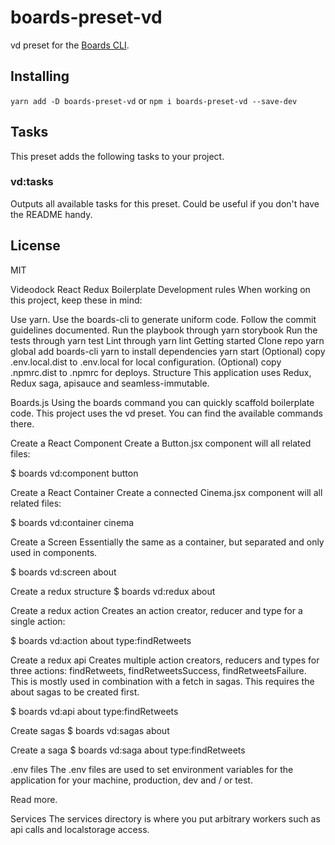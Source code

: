 # boards-preset-vd

vd preset for the [Boards CLI](https://github.com/SpoonX/boards-cli).

## Installing

`yarn add -D boards-preset-vd` or `npm i boards-preset-vd --save-dev`

## Tasks

This preset adds the following tasks to your project.

### vd:tasks

Outputs all available tasks for this preset. Could be useful if you don't have the README handy.

## License

MIT


Videodock React Redux Boilerplate
Development rules
When working on this project, keep these in mind:

Use yarn.
Use the boards-cli to generate uniform code.
Follow the commit guidelines documented.
Run the playbook through yarn storybook
Run the tests through yarn test
Lint through yarn lint
Getting started
Clone repo
yarn global add boards-cli
yarn to install dependencies
yarn start
(Optional) copy .env.local.dist to .env.local for local configuration.
(Optional) copy .npmrc.dist to .npmrc for deploys.
Structure
This application uses Redux, Redux saga, apisauce and seamless-immutable.

Boards.js
Using the boards command you can quickly scaffold boilerplate code. This project uses the vd preset. You can find the available commands there.

Create a React Component
Create a Button.jsx component will all related files:

$ boards vd:component button

Create a React Container
Create a connected Cinema.jsx component will all related files:

$ boards vd:container cinema

Create a Screen
Essentially the same as a container, but separated and only used in <Route /> components.

$ boards vd:screen about

Create a redux structure
$ boards vd:redux about

Create a redux action
Creates an action creator, reducer and type for a single action:

$ boards vd:action about type:findRetweets

Create a redux api
Creates multiple action creators, reducers and types for three actions: findRetweets, findRetweetsSuccess, findRetweetsFailure. This is mostly used in combination with a fetch in sagas. This requires the about sagas to be created first.

$ boards vd:api about type:findRetweets

Create sagas
$ boards vd:sagas about

Create a saga
$ boards vd:saga about type:findRetweets

.env files
The .env files are used to set environment variables for the application for your machine, production, dev and / or test.

Read more.

Services
The services directory is where you put arbitrary workers such as api calls and localstorage access.
